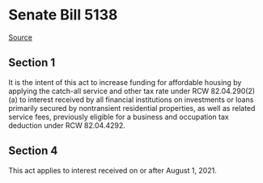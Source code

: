 # Senate Bill 5138

[Source](http://lawfilesext.leg.wa.gov/biennium/2021-22/Xml/Bills/Senate%20Bills/5138.xml)
## Section 1
It is the intent of this act to increase funding for affordable housing by applying the catch-all service and other tax rate under RCW 82.04.290(2)(a) to interest received by all financial institutions on investments or loans primarily secured by nontransient residential properties, as well as related service fees, previously eligible for a business and occupation tax deduction under RCW 82.04.4292.

## Section 4
This act applies to interest received on or after August 1, 2021.
